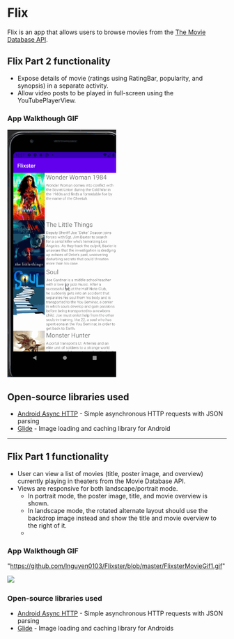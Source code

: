 # Flix
Flix is an app that allows users to browse movies from the [The Movie Database API](http://docs.themoviedb.apiary.io/#).

## Flix Part 2 functionality

- Expose details of movie (ratings using RatingBar, popularity, and synopsis) in a separate activity.
- Allow video posts to be played in full-screen using the YouTubePlayerView.


### App Walkthough GIF

<img src="https://github.com/lnguyen0103/Flixster/blob/master/FlixsterMovieGif2.gif" width=250><br>


## Open-source libraries used
- [Android Async HTTP](https://github.com/codepath/CPAsyncHttpClient) - Simple asynchronous HTTP requests with JSON parsing
- [Glide](https://github.com/bumptech/glide) - Image loading and caching library for Android

---

## Flix Part 1 functionality

- User can view a list of movies (title, poster image, and overview) currently playing in theaters from the Movie Database API.
- Views are responsive for both landscape/portrait mode.
   - In portrait mode, the poster image, title, and movie overview is shown.
   - In landscape mode, the rotated alternate layout should use the backdrop image instead and show the title and movie overview to the right of it.
   - 
### App Walkthough GIF

"https://github.com/lnguyen0103/Flixster/blob/master/FlixsterMovieGif1.gif"

<img src="YOUR_GIF_URL_HERE" width=250><br>


### Open-source libraries used

- [Android Async HTTP](https://github.com/codepath/CPAsyncHttpClient) - Simple asynchronous HTTP requests with JSON parsing
- [Glide](https://github.com/bumptech/glide) - Image loading and caching library for Androids
